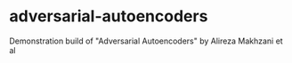 # adversarial-autoencoders
Demonstration build of "Adversarial Autoencoders"  by  Alireza Makhzani et al
